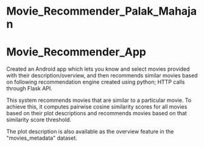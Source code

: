 # Movie_Recommender_Palak_Mahajan
# Movie_Recommender_App
Created an Android app which lets you know and select movies provided with their description/overview, and then recommends similar movies based on following recommendation engine created using python; HTTP calls through Flask API.

This system recommends movies that are similar to a particular movie. To achieve this, it computes pairwise cosine similarity scores for all movies based on their plot descriptions and recommends movies based on that similarity score threshold.

The plot description is also available as the overview feature in the "movies_metadata" dataset.
